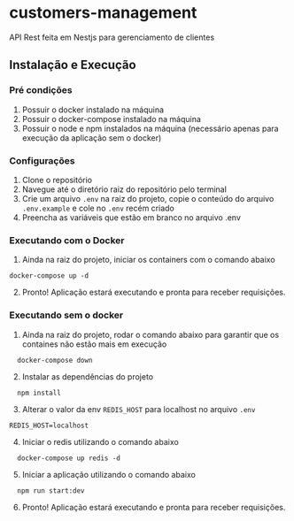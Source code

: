 # customers-management

API Rest feita em Nestjs para gerenciamento de clientes

## Instalação e Execução
### Pré condições
1. Possuir o docker instalado na máquina
2. Possuir o docker-compose instalado na máquina
3. Possuir o node e npm instalados na máquina (necessário apenas para execução da aplicação sem o docker)

### Configurações
1. Clone o repositório
2. Navegue até o diretório raiz do repositório pelo terminal
3. Crie um arquivo ```.env``` na raiz do projeto, copie o conteúdo do arquivo ```.env.example``` e cole no ```.env``` recém criado
4. Preencha as variáveis que estão em branco no arquivo .env

### Executando com o Docker
1. Ainda na raiz do projeto, iniciar os containers com o comando abaixo
```
docker-compose up -d
```
2. Pronto! Aplicação estará executando e pronta para receber requisições.

### Executando sem o docker
1. Ainda na raiz do projeto, rodar o comando abaixo para garantir que os containes não estão mais em execução
```
  docker-compose down
```
2. Instalar as dependências do projeto
```
  npm install
```
3. Alterar o valor da env ```REDIS_HOST``` para localhost no arquivo ```.env```
```
REDIS_HOST=localhost
```
4. Iniciar o redis utilizando o comando abaixo
```
  docker-compose up redis -d
```
5. Iniciar a aplicação utilizando o comando abaixo
```
  npm run start:dev
```
6. Pronto! Aplicação estará executando e pronta para receber requisições.
